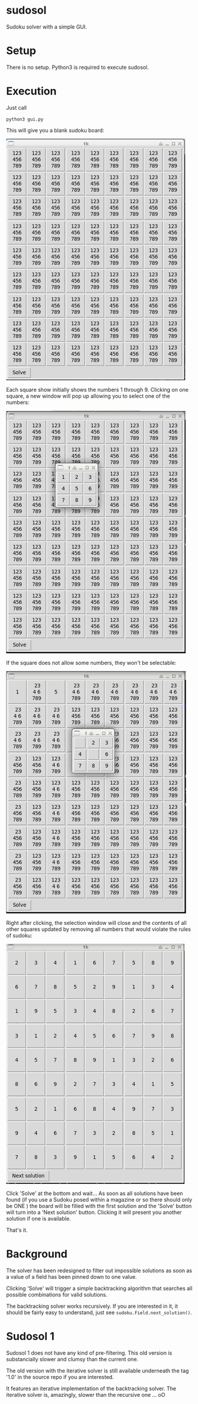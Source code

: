 # sudosol

Sudoku solver with a simple GUI.

# Setup

There is no setup. Python3 is required to execute sudosol.

# Execution

Just call

    python3 gui.py

This will give you a blank sudoku board:

![Main window](doc/mainwindow.png)

Each square show initially shows the numbers 1 through 9.
Clicking on one square, a new window will pop up allowing you to select one
of the numbers:

![Selection window](doc/selectwindow_all.png)

If the square does not allow some numbers, they won't be selectable:

![Selection window - some numbers disabled](doc/selectwindow_restricted.png)

Right after clicking, the selection window will close and the contents of all
other squares updated by removing all numbers that would violate the rules of
sudoku:

![Solution window](doc/solution.png)

Click 'Solve' at the bottom and wait...
As soon as all solutions have been found (if you use a Sudoku posed within a
magazine or so there should only be ONE ) the board will be filled with the 
first solution and the 'Solve' button will turn into a 'Next solution' button.
Clicking it will present you another solution if one is available.

That's it.

# Background

The solver has been redesigned to filter out impossible solutions
as soon as a value of a field has been pinned down to one value.

Clicking 'Solve' will trigger a simple backtracking algorithm that searches
all possible combinations for valid solutions.

The backtracking solver works recursively.
If you are interested in it,  it should be fairly easy to understand, just
see `sudoku.Field.next_solution()`.

# Sudosol 1

Sudosol 1 does not have any kind of pre-filtering.
This old version is substancially slower and clumsy than the current one.

The old version with the iterative solver is still available underneath the tag
'1.0' in the source repo if you are interested.

It features an iterative implementation of the backtracking solver.
The iterative solver is, amazingly, slower than the recursive one ... oO


